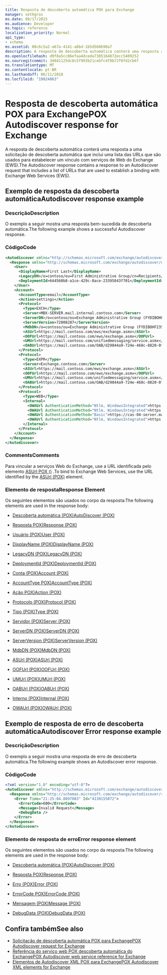 ```yaml
---
title: Resposta de descoberta automática POX para Exchange
manager: sethgros
ms.date: 09/17/2015
ms.audience: Developer
ms.topic: reference
localization_priority: Normal
api_type:
- schema
ms.assetid: 08c6c5a2-a67a-4141-a8bd-1b5d560b90a7
description: A resposta de descoberta automática conterá uma resposta a uma solicitação de descoberta automática que inclui uma lista das URLs que são usados para estabelecer um vínculo com serviços de Web do Exchange (EWS).
ms.openlocfilehash: d9f8a5cc86efaa4dceda7385164872ecc5409252
ms.sourcegitcommit: 34041125dc8c5f993b21cebfc4f8b72f0fd2cb6f
ms.translationtype: MT
ms.contentlocale: pt-BR
ms.lasthandoff: 06/11/2018
ms.locfileid: "19824863"
---
```

# <a name="pox-autodiscover-response-for-exchange"></a><span data-ttu-id="38fe9-103">Resposta de descoberta automática POX para Exchange</span><span class="sxs-lookup"><span data-stu-id="38fe9-103">POX Autodiscover response for Exchange</span></span>

<span data-ttu-id="38fe9-104">A resposta de descoberta automática conterá uma resposta a uma solicitação de descoberta automática que inclui uma lista das URLs que são usados para estabelecer um vínculo com serviços de Web do Exchange (EWS).</span><span class="sxs-lookup"><span data-stu-id="38fe9-104">The Autodiscover response contains a response to an Autodiscover request that includes a list of URLs that are used to establish a binding with Exchange Web Services (EWS).</span></span>
  
## <a name="autodiscover-response-example"></a><span data-ttu-id="38fe9-105">Exemplo de resposta da descoberta automática</span><span class="sxs-lookup"><span data-stu-id="38fe9-105">Autodiscover response example</span></span>

### <a name="description"></a><span data-ttu-id="38fe9-106">Descrição</span><span class="sxs-lookup"><span data-stu-id="38fe9-106">Description</span></span>

<span data-ttu-id="38fe9-107">O exemplo a seguir mostra uma resposta bem-sucedida de descoberta automática.</span><span class="sxs-lookup"><span data-stu-id="38fe9-107">The following example shows a successful Autodiscover response.</span></span>
  
### <a name="code"></a><span data-ttu-id="38fe9-108">Código</span><span class="sxs-lookup"><span data-stu-id="38fe9-108">Code</span></span>

```XML
<Autodiscover xmlns="http://schemas.microsoft.com/exchange/autodiscover/responseschema/2006">
  <Response xmlns="http://schemas.microsoft.com/exchange/autodiscover/outlook/responseschema/2006a">
    <User>
      <DisplayName>First Last</DisplayName>
      <LegacyDN>/o=contoso/ou=First Administrative Group/cn=Recipients/cn=iuser885646</LegacyDN>
      <DeploymentId>644560b8-a1ce-429c-8ace-23395843f701</DeploymentId>
    </User>
    <Account>
      <AccountType>email</AccountType>
      <Action>settings</Action>
      <Protocol>
        <Type>EXCH</Type>
        <Server>MBX-SERVER.mail.internal.contoso.com</Server>
        <ServerDN>/o=contoso/ou=Exchange Administrative Group (FYDIBOHF23SPDLT)/cn=Configuration/cn=Servers/cn=MBX-SERVER</ServerDN>
        <ServerVersion>72008287</ServerVersion>
        <MdbDN>/o=contoso/ou=Exchange Administrative Group (FYDIBOHF23SPDLT)/cn=Configuration/cn=Servers/cn=MBX-SERVER/cn=Microsoft Private MDB</MdbDN>
        <ASUrl>https://mail.contoso.com/ews/exchange.asmx</ASUrl>
        <OOFUrl>https://mail.contoso.com/ews/exchange.asmx</OOFUrl>
        <UMUrl>https://mail.contoso.com/unifiedmessaging/service.asmx</UMUrl>
        <OABUrl>https://mail.contoso.com/OAB/d29844a9-724e-468c-8820-0f7b345b767b/</OABUrl>
      </Protocol>
      <Protocol>
        <Type>EXPR</Type>
        <Server>Exchange.contoso.com</Server>
        <ASUrl>https://mail.contoso.com/ews/exchange.asmx</ASUrl>
        <OOFUrl>https://mail.contoso.com/ews/exchange.asmx</OOFUrl>
        <UMUrl>https://mail.contoso.com/unifiedmessaging/service.asmx</UMUrl>
        <OABUrl>https://mail.contoso.com/OAB/d29844a9-724e-468c-8820-0f7b345b767b/</OABUrl>
      </Protocol>
      <Protocol>
        <Type>WEB</Type>
        <Internal>
          <OWAUrl AuthenticationMethod="Ntlm, WindowsIntegrated">https://cas-01-server.mail.internal.contoso.com/owa</OWAUrl>
          <OWAUrl AuthenticationMethod="Ntlm, WindowsIntegrated">https://cas-02-server.mail.internal.contoso.com/owa</OWAUrl>
          <OWAUrl AuthenticationMethod="Basic">https://cas-04-server.mail.internal.contoso.com/owa</OWAUrl>
          <OWAUrl AuthenticationMethod="Ntlm, WindowsIntegrated">https://cas-05-server.mail.internal.contoso.com/owa</OWAUrl>
        </Internal>
      </Protocol>
    </Account>
  </Response>
</Autodiscover>
```

### <a name="comments"></a><span data-ttu-id="38fe9-109">Comments</span><span class="sxs-lookup"><span data-stu-id="38fe9-109">Comments</span></span>

<span data-ttu-id="38fe9-110">Para vincular a serviços Web do Exchange, use a URL identificada pelo elemento [ASUrl POX ()](asurl-pox.md) .</span><span class="sxs-lookup"><span data-stu-id="38fe9-110">To bind to Exchange Web Services, use the URL identified by the [ASUrl (POX)](asurl-pox.md) element.</span></span> 
  
### <a name="response-element"></a><span data-ttu-id="38fe9-111">Elemento de resposta</span><span class="sxs-lookup"><span data-stu-id="38fe9-111">Response Element</span></span>

<span data-ttu-id="38fe9-112">Os seguintes elementos são usados no corpo da resposta:</span><span class="sxs-lookup"><span data-stu-id="38fe9-112">The following elements are used in the response body:</span></span>
  
- [<span data-ttu-id="38fe9-113">Descoberta automática (POX)</span><span class="sxs-lookup"><span data-stu-id="38fe9-113">AutoDiscover (POX)</span></span>](autodiscover-pox.md)
    
- [<span data-ttu-id="38fe9-114">Resposta POX)</span><span class="sxs-lookup"><span data-stu-id="38fe9-114">Response (POX)</span></span>](response-pox.md)
    
- [<span data-ttu-id="38fe9-115">Usuário (POX)</span><span class="sxs-lookup"><span data-stu-id="38fe9-115">User (POX)</span></span>](user-pox.md)
    
- [<span data-ttu-id="38fe9-116">DisplayName (POX)</span><span class="sxs-lookup"><span data-stu-id="38fe9-116">DisplayName (POX)</span></span>](displayname-pox.md)
    
- [<span data-ttu-id="38fe9-117">LegacyDN (POX)</span><span class="sxs-lookup"><span data-stu-id="38fe9-117">LegacyDN (POX)</span></span>](legacydn-pox.md)
    
- [<span data-ttu-id="38fe9-118">DeploymentId (POX)</span><span class="sxs-lookup"><span data-stu-id="38fe9-118">DeploymentId (POX)</span></span>](deploymentid-pox.md)
    
- [<span data-ttu-id="38fe9-119">Conta (POX)</span><span class="sxs-lookup"><span data-stu-id="38fe9-119">Account (POX)</span></span>](account-pox.md)
    
- [<span data-ttu-id="38fe9-120">AccountType POX)</span><span class="sxs-lookup"><span data-stu-id="38fe9-120">AccountType (POX)</span></span>](accounttype-pox.md)
    
- [<span data-ttu-id="38fe9-121">Ação POX)</span><span class="sxs-lookup"><span data-stu-id="38fe9-121">Action (POX)</span></span>](action-pox.md)
    
- [<span data-ttu-id="38fe9-122">Protocolo (POX)</span><span class="sxs-lookup"><span data-stu-id="38fe9-122">Protocol (POX)</span></span>](protocol-pox.md)
    
- [<span data-ttu-id="38fe9-123">Tipo (POX)</span><span class="sxs-lookup"><span data-stu-id="38fe9-123">Type (POX)</span></span>](type-pox.md)
    
- [<span data-ttu-id="38fe9-124">Servidor (POX)</span><span class="sxs-lookup"><span data-stu-id="38fe9-124">Server (POX)</span></span>](server-pox.md)
    
- [<span data-ttu-id="38fe9-125">ServerDN (POX)</span><span class="sxs-lookup"><span data-stu-id="38fe9-125">ServerDN (POX)</span></span>](serverdn-pox.md)
    
- [<span data-ttu-id="38fe9-126">ServerVersion (POX)</span><span class="sxs-lookup"><span data-stu-id="38fe9-126">ServerVersion (POX)</span></span>](serverversion-pox.md)
    
- [<span data-ttu-id="38fe9-127">MdbDN (POX)</span><span class="sxs-lookup"><span data-stu-id="38fe9-127">MdbDN (POX)</span></span>](mdbdn-pox.md)
    
- [<span data-ttu-id="38fe9-128">ASUrl (POX)</span><span class="sxs-lookup"><span data-stu-id="38fe9-128">ASUrl (POX)</span></span>](asurl-pox.md)
    
- [<span data-ttu-id="38fe9-129">OOFUrl (POX)</span><span class="sxs-lookup"><span data-stu-id="38fe9-129">OOFUrl (POX)</span></span>](oofurl-pox.md)
    
- [<span data-ttu-id="38fe9-130">UMUrl (POX)</span><span class="sxs-lookup"><span data-stu-id="38fe9-130">UMUrl (POX)</span></span>](umurl-pox.md)
    
- [<span data-ttu-id="38fe9-131">OABUrl (POX)</span><span class="sxs-lookup"><span data-stu-id="38fe9-131">OABUrl (POX)</span></span>](oaburl-pox.md)
    
- [<span data-ttu-id="38fe9-132">Interno (POX)</span><span class="sxs-lookup"><span data-stu-id="38fe9-132">Internal (POX)</span></span>](internal-pox.md)
    
- [<span data-ttu-id="38fe9-133">OWAUrl (POX)</span><span class="sxs-lookup"><span data-stu-id="38fe9-133">OWAUrl (POX)</span></span>](owaurl-pox.md)
    
## <a name="autodiscover-error-response-example"></a><span data-ttu-id="38fe9-134">Exemplo de resposta de erro de descoberta automática</span><span class="sxs-lookup"><span data-stu-id="38fe9-134">Autodiscover Error response example</span></span>

### <a name="description"></a><span data-ttu-id="38fe9-135">Descrição</span><span class="sxs-lookup"><span data-stu-id="38fe9-135">Description</span></span>

<span data-ttu-id="38fe9-136">O exemplo a seguir mostra uma resposta de erro de descoberta automática.</span><span class="sxs-lookup"><span data-stu-id="38fe9-136">The following example shows an Autodiscover error response.</span></span>
  
### <a name="code"></a><span data-ttu-id="38fe9-137">Código</span><span class="sxs-lookup"><span data-stu-id="38fe9-137">Code</span></span>

```XML
<?xml version="1.0" encoding="utf-8"?>
<Autodiscover xmlns="http://schemas.microsoft.com/exchange/autodiscover/responseschema/2006">
  <Response xmlns="http://schemas.microsoft.com/exchange/autodiscover/responseschema/2006">
    <Error Time="21:25:04.8897083" Id="4130155072">
      <ErrorCode>600</ErrorCode>
      <Message>Invalid Request</Message>
      <DebugData />
    </Error>
  </Response>
</Autodiscover>
```

### <a name="error-response-element"></a><span data-ttu-id="38fe9-138">Elemento de resposta de erro</span><span class="sxs-lookup"><span data-stu-id="38fe9-138">Error response element</span></span>

<span data-ttu-id="38fe9-139">Os seguintes elementos são usados no corpo da resposta:</span><span class="sxs-lookup"><span data-stu-id="38fe9-139">The following elements are used in the response body:</span></span>
  
- [<span data-ttu-id="38fe9-140">Descoberta automática (POX)</span><span class="sxs-lookup"><span data-stu-id="38fe9-140">AutoDiscover (POX)</span></span>](autodiscover-pox.md)
    
- [<span data-ttu-id="38fe9-141">Resposta POX)</span><span class="sxs-lookup"><span data-stu-id="38fe9-141">Response (POX)</span></span>](response-pox.md)
    
- [<span data-ttu-id="38fe9-142">Erro (POX)</span><span class="sxs-lookup"><span data-stu-id="38fe9-142">Error (POX)</span></span>](error-pox.md)
    
- [<span data-ttu-id="38fe9-143">ErrorCode POX)</span><span class="sxs-lookup"><span data-stu-id="38fe9-143">ErrorCode (POX)</span></span>](errorcode-pox.md)
    
- [<span data-ttu-id="38fe9-144">Mensagem (POX)</span><span class="sxs-lookup"><span data-stu-id="38fe9-144">Message (POX)</span></span>](message-pox.md)
    
- [<span data-ttu-id="38fe9-145">DebugData (POX)</span><span class="sxs-lookup"><span data-stu-id="38fe9-145">DebugData (POX)</span></span>](debugdata-pox.md)
    
## <a name="see-also"></a><span data-ttu-id="38fe9-146">Confira também</span><span class="sxs-lookup"><span data-stu-id="38fe9-146">See also</span></span>

- [<span data-ttu-id="38fe9-147">Solicitação de descoberta automática POX para Exchange</span><span class="sxs-lookup"><span data-stu-id="38fe9-147">POX Autodiscover request for Exchange</span></span>](pox-autodiscover-request-for-exchange.md)
- [<span data-ttu-id="38fe9-148">Referência do serviço web POX descoberta automática do Exchange</span><span class="sxs-lookup"><span data-stu-id="38fe9-148">POX Autodiscover web service reference for Exchange</span></span>](pox-autodiscover-web-service-reference-for-exchange.md) 
- [<span data-ttu-id="38fe9-149">Elementos de Autodiscover XML POX para Exchange</span><span class="sxs-lookup"><span data-stu-id="38fe9-149">POX Autodiscover XML elements for Exchange</span></span>](pox-autodiscover-xml-elements-for-exchange.md)

